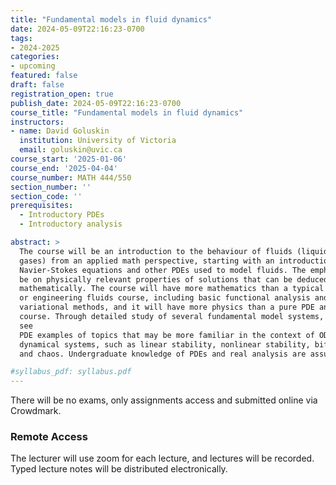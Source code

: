```yaml
---
title: "Fundamental models in fluid dynamics"
date: 2024-05-09T22:16:23-0700
tags:
- 2024-2025
categories:
- upcoming
featured: false
draft: false
registration_open: true
publish_date: 2024-05-09T22:16:23-0700
course_title: "Fundamental models in fluid dynamics"
instructors:
- name: David Goluskin
  institution: University of Victoria
  email: goluskin@uvic.ca
course_start: '2025-01-06'
course_end: '2025-04-04'
course_number: MATH 444/550
section_number: ''
section_code: ''
prerequisites:
  - Introductory PDEs
  - Introductory analysis

abstract: >
  The course will be an introduction to the behaviour of fluids (liquids and
  gases) from an applied math perspective, starting with an introduction to the
  Navier-Stokes equations and other PDEs used to model fluids. The emphasis will
  be on physically relevant properties of solutions that can be deduced
  mathematically. The course will have more mathematics than a typical physics
  or engineering fluids course, including basic functional analysis and
  variational methods, and it will have more physics than a pure PDE analysis
  course. Through detailed study of several fundamental model systems, we will
  see
  PDE examples of topics that may be more familiar in the context of ODE
  dynamical systems, such as linear stability, nonlinear stability, bifurcations
  and chaos. Undergraduate knowledge of PDEs and real analysis are assumed.

#syllabus_pdf: syllabus.pdf
---
```

There will be no exams, only assignments access and submitted online via
Crowdmark.

### Remote Access
The lecturer will use zoom for each lecture, and lectures will be recorded.
Typed lecture notes will be distributed electronically.

